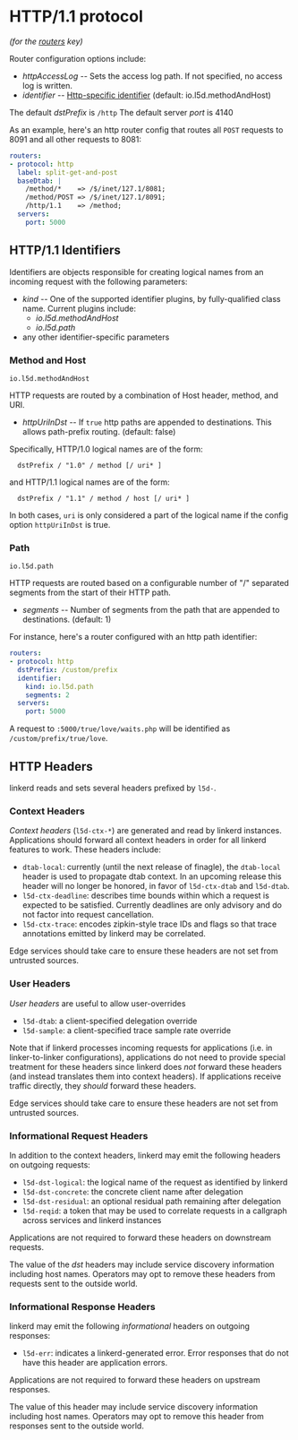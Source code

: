 # HTTP/1.1 protocol

*(for the [routers](config.md#routers) key)*

Router configuration options include:

* *httpAccessLog* -- Sets the access log path.  If not specified, no
access log is written.
* *identifier* -- [Http-specific identifier](#protocol-http-identifiers) (default:
io.l5d.methodAndHost)

The default _dstPrefix_ is `/http`
The default server _port_ is 4140

As an example, here's an http router config that routes all `POST`
requests to 8091 and all other requests to 8081:

```yaml
routers:
- protocol: http
  label: split-get-and-post
  baseDtab: |
    /method/*    => /$/inet/127.1/8081;
    /method/POST => /$/inet/127.1/8091;
    /http/1.1    => /method;
  servers:
    port: 5000
```

<a name="protocol-http-identifiers"></a>
## HTTP/1.1 Identifiers

Identifiers are objects responsible for creating logical names from an incoming
request with the following parameters:

* *kind* -- One of the supported identifier plugins, by fully-qualified class
 name. Current plugins include:
  * *io.l5d.methodAndHost*
  * *io.l5d.path*
* any other identifier-specific parameters

### Method and Host

`io.l5d.methodAndHost`

HTTP requests are routed by a combination of Host header, method, and URI.

* *httpUriInDst* -- If `true` http paths are appended to destinations. This
  allows path-prefix routing. (default: false)

Specifically, HTTP/1.0 logical names are of the form:
```
  dstPrefix / "1.0" / method [/ uri* ]
```
and HTTP/1.1 logical names are of the form:
```
  dstPrefix / "1.1" / method / host [/ uri* ]
```

In both cases, `uri` is only considered a part
of the logical name if the config option `httpUriInDst` is true.

### Path

`io.l5d.path`

HTTP requests are routed based on a configurable number of "/" separated
segments from the start of their HTTP path.

* *segments* -- Number of segments from the path that are appended to
  destinations. (default: 1)

For instance, here's a router configured with an http path identifier:

```yaml
routers:
- protocol: http
  dstPrefix: /custom/prefix
  identifier:
    kind: io.l5d.path
    segments: 2
  servers:
    port: 5000
```

A request to `:5000/true/love/waits.php` will be identified as
`/custom/prefix/true/love`.

## HTTP Headers

linkerd reads and sets several headers prefixed by `l5d-`.

### Context Headers

_Context headers_ (`l5d-ctx-*`) are generated and read by linkerd
instances. Applications should forward all context headers in order
for all linkerd features to work. These headers include:

- `dtab-local`: currently (until the next release of finagle), the
  `dtab-local` header is used to propagate dtab context. In an
  upcoming release this header will no longer be honored, in favor of
  `l5d-ctx-dtab` and `l5d-dtab`.
- `l5d-ctx-deadline`: describes time bounds within which a request is
  expected to be satisfied. Currently deadlines are only advisory and
  do not factor into request cancellation.
- `l5d-ctx-trace`: encodes zipkin-style trace IDs and flags so that
  trace annotations emitted by linkerd may be correlated.

Edge services should take care to ensure these headers are not set
from untrusted sources.

### User Headers

_User headers_ are useful to allow user-overrides

- `l5d-dtab`: a client-specified delegation override
- `l5d-sample`: a client-specified trace sample rate override

Note that if linkerd processes incoming requests for applications
(i.e. in linker-to-linker configurations), applications do not need to
provide special treatment for these headers since linkerd does _not_
forward these headers (and instead translates them into context
headers). If applications receive traffic directly, they _should_
forward these headers.

Edge services should take care to ensure these headers are not set
from untrusted sources.

### Informational Request Headers

In addition to the context headers, linkerd may emit the following
headers on outgoing requests:

- `l5d-dst-logical`: the logical name of the request as identified by linkerd
- `l5d-dst-concrete`: the concrete client name after delegation
- `l5d-dst-residual`: an optional residual path remaining after delegation
- `l5d-reqid`: a token that may be used to correlate requests in a
               callgraph across services and linkerd instances

Applications are not required to forward these headers on downstream
requests.

The value of the _dst_ headers may include service discovery
information including host names.  Operators may opt to remove these
headers from requests sent to the outside world.

### Informational Response Headers

linkerd may emit the following _informational_ headers on outgoing
responses:

- `l5d-err`: indicates a linkerd-generated error. Error responses
             that do not have this header are application errors.

Applications are not required to forward these headers on upstream
responses.

The value of this header may include service discovery information
including host names. Operators may opt to remove this header from
responses sent to the outside world.
